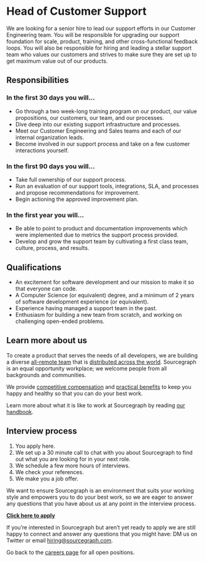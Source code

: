 # **Head of Customer Support**

We are looking for a senior hire to lead our support efforts in our Customer Engineering team. You will be responsible for upgrading our support foundation for scale, product, training, and other cross-functional feedback loops. You will also be responsible for hiring and leading a stellar support team who values our customers and strives to make sure they are set up to get maximum value out of our products.

## Responsibilities
### In the first 30 days you will…
* Go through a two week-long training program on our product, our value propositions, our customers, our team, and our processes.
* Dive deep into our existing support infrastructure and processes.
* Meet our Customer Engineering and Sales teams and each of our internal organization leads.
* Become involved in our support process and take on a few customer interactions yourself.

### In the first 90 days you will…
* Take full ownership of our support process.
* Run an evaluation of our support tools, integrations, SLA, and processes and propose recommendations for improvement.
* Begin actioning the approved improvement plan.

### In the first year you will…
* Be able to point to product and documentation improvements which were implemented due to metrics the support process provided.
* Develop and grow the support team by cultivating a first class team, culture, process, and results.

## Qualifications
* An excitement for software development and our mission to make it so that everyone can code.
* A Computer Science (or equivalent) degree, and a minimum of 2 years of software development experience (or equivalent).
* Experience having managed a support team in the past.
* Enthusiasm for building a new team from scratch, and working on challenging open-ended problems.

## Learn more about us
To create a product that serves the needs of all developers, we are building a diverse [all-remote team](https://about.sourcegraph.com/company/remote) that is [distributed across the world](https://about.sourcegraph.com/company/team). Sourcegraph is an equal opportunity workplace; we welcome people from all backgrounds and communities.

We provide [competitive compensation](https://about.sourcegraph.com/handbook/people-ops/compensation) and [practical benefits](https://about.sourcegraph.com/handbook/people-ops/benefits-and-perks) to keep you happy and healthy so that you can do your best work.

Learn more about what it is like to work at Sourcegraph by reading [our handbook](https://about.sourcegraph.com/handbook/).

## Interview process
1. You apply here.
1. We set up a 30 minute call to chat with you about Sourcegraph to find out what you are looking for in your next role.
1. We schedule a few more hours of interviews.
1. We check your references.
1. We make you a job offer.

We want to ensure Sourcegraph is an environment that suits your working style and empowers you to do your best work, so we are eager to answer any questions that you have about us at any point in the interview process.

**[Click here to apply](https://jobs.lever.co/sourcegraph/63f3cb49-b7f2-4a1b-b25e-6b67730ec40e)**

If you’re interested in Sourcegraph but aren’t yet ready to apply we are still happy to connect and answer any questions that you might have: DM us on Twitter or email hiring@sourcegraph.com.

Go back to the [careers page](../../../company/careers.md) for all open positions.

